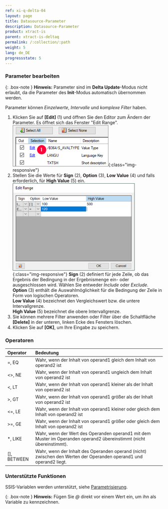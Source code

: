 ```yaml
---
ref: xi-q-delta-04
layout: page
title: Datasource-Parameter
description: Datasource-Parameter
product: xtract-is
parent: xtract-is-deltaq
permalink: /:collection/:path
weight: 5
lang: de_DE
progressstate: 5
---
```


### Parameter bearbeiten 

{: .box-note } 
**Hinweis:** Parameter sind im **Delta Update**-Modus nicht erlaubt, da die Parameter des **Init**-Modus automatisch übernommen werden.

Parameter können *Einzelwerte*, *Intervalle* und *komplexe Filter* haben. <br>

1. Klicken Sie auf **[Edit]** (1) und öffnen Sie den Editor zum Ändern der Parameter. Es öffnet sich das Fenster "Edit Range".<br>
![Edit-Parameters](/img/content/Parameters_edit.png){:class="img-responsive"}
2. Stellen Sie die Werte für **Sign** (2), **Option** (3), **Low Value** (4) und falls erforderlich, für **High Value** (5) ein.<br>
![Parameters-2](/img/content/Parameters-2.png){:class="img-responsive"}
**Sign** (2) definiert für jede Zeile, ob das Ergebnis der Bedingung in der Ergebnismenge ein- oder ausgeschlossen wird. Wählen Sie entweder *Include* oder *Exclude*.<br>
**Option** (3) enthält die Auswahlmöglichkeit für die Bedingung der Zeile in Form von logischen Operatoren.<br>
**Low Value** (4) bezeichnet den Vergleichswert bzw. die untere Intervallgrenze.<br>
**High Value** (5) bezeichnet die obere Intervallgrenze.
3. Sie können mehrere Filter anwenden oder Filter über die Schaltfläche **[Delete]** in der unteren, linken Ecke des Fensters löschen.
4. Klicken Sie auf **[OK]**, um Ihre Eingabe zu speichern.

### Operatoren

| Operator   |      Bedeutung      |  
|:---------|:------------- |
|=, EQ |  Wahr, wenn der Inhalt von operand1 gleich dem Inhalt von operand2 ist|
|<>, NE |Wahr, wenn der Inhalt von operand1 ungleich dem Inhalt von operand2 ist|
|<, LT | Wahr, wenn der Inhalt von operand1 kleiner als der Inhalt von operand2 ist|
|>, GT |  Wahr, wenn der Inhalt von operand1 größer als der Inhalt von operand2 ist|
|<=, LE | Wahr, wenn der Inhalt von operand1 kleiner oder gleich dem Inhalt von operand2 ist|
|>=, GE |  Wahr, wenn der Inhalt von operand1 größer oder gleich dem Inhalt von operand2 ist|
|*, LIKE | Wahr, wenn der Wert des Operanden operand1 mit dem Muster im Operanden operand2 übereinstimmt (nicht übereinstimmt). |
|[], BETWEEN | Wahr, wenn der Inhalt des Operanden operand (nicht) zwischen den Werten der Operanden operand1 und operand2 liegt. |

### Unterstützte Funktionen

SSIS-Variablen werden unterstützt, siehe [Parametrisierung](./parametrisierung). 

{: .box-note }
**Hinweis:** Fügen Sie *@* direkt vor einem Wert ein, um ihn als Variable zu kennzeichnen.